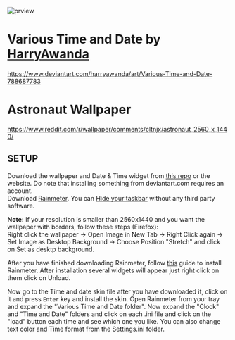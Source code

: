 
![prview](https://user-images.githubusercontent.com/89246695/130922026-b13188eb-5ba4-4927-b5bf-8c223e78fc89.PNG)

# Various Time and Date by [HarryAwanda](https://www.deviantart.com/harryawanda)
https://www.deviantart.com/harryawanda/art/Various-Time-and-Date-788687783

# Astronaut Wallpaper
https://www.reddit.com/r/wallpaper/comments/cltnjx/astronaut_2560_x_1440/

## SETUP
Download the wallpaper and Date & Time widget from [this repo](https://github.com/samiullahqutbi/desktop/blob/main/various_time_and_date_by_harryawanda_dd1kbdz.rmskin)  or the website. Do note that installing something from deviantart.com requires an account.\
Download [Rainmeter](https://www.rainmeter.net/). You can [Hide your taskbar](https://www.wikihow.com/Hide-the-Windows-Taskbar) without any third party software.

**Note:** If your resolution is smaller than 2560x1440 and you want the wallpaper with borders, follow these steps (Firefox):\
Right click the wallpaper -> Open Image in New Tab -> Right Click again -> Set Image as Desktop Background -> Choose Position "Stretch" and click on Set as desktp background.

After you have finished downloading Rainmeter, follow [this](https://docs.rainmeter.net/manual/installing-rainmeter/) guide to install Rainmeter. After installation several widgets will appear just right click on them click on Unload.

Now go to the Time and date skin file after you have downloaded it, click on it and press `Enter` key and install the skin. Open Rainmeter from your tray and expand the "Various Time and Date folder". Now expand the "Clock" and "Time and Date" folders and click on each .ini file and click on the "load" button each time and see which one you like. You can also change text color and Time format from the Settings.ini folder.


